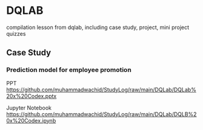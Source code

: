 # DQLAB
compilation lesson from dqlab, including case study, project, mini project quizzes
## Case Study
### Prediction model for employee promotion
PPT https://github.com/muhammadwachid/StudyLog/raw/main/DQLab/DQLab%20x%20Codex.pptx

Jupyter Notebook https://github.com/muhammadwachid/StudyLog/raw/main/DQLab/DQLB%20x%20Codex.ipynb
